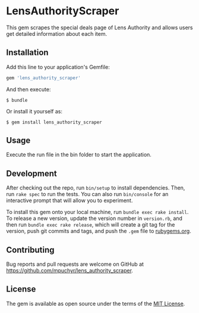 # LensAuthorityScraper

This gem scrapes the special deals page of Lens Authority and allows users get detailed information about each item.

## Installation

Add this line to your application's Gemfile:

```ruby
gem 'lens_authority_scraper'
```

And then execute:

    $ bundle

Or install it yourself as:

    $ gem install lens_authority_scraper

## Usage

Execute the run file in the bin folder to start the application.

## Development

After checking out the repo, run `bin/setup` to install dependencies. Then, run `rake spec` to run the tests. You can also run `bin/console` for an interactive prompt that will allow you to experiment.

To install this gem onto your local machine, run `bundle exec rake install`. To release a new version, update the version number in `version.rb`, and then run `bundle exec rake release`, which will create a git tag for the version, push git commits and tags, and push the `.gem` file to [rubygems.org](https://rubygems.org).

## Contributing

Bug reports and pull requests are welcome on GitHub at https://github.com/mpuchyr/lens_authority_scraper.

## License

The gem is available as open source under the terms of the [MIT License](https://opensource.org/licenses/MIT).
